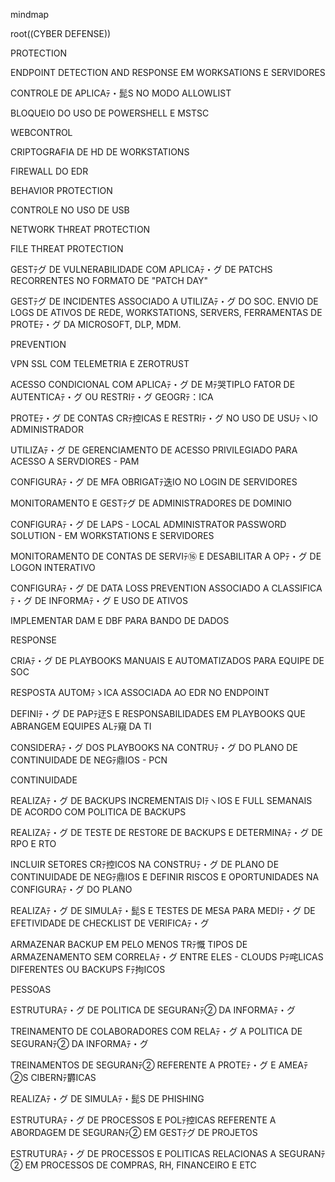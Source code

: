 ﻿mindmap

root((CYBER DEFENSE))

PROTECTION

ENDPOINT DETECTION AND RESPONSE EM WORKSATIONS E SERVIDORES

CONTROLE DE APLICAﾃ・髭S NO MODO ALLOWLIST

BLOQUEIO DO USO DE POWERSHELL E MSTSC

WEBCONTROL

CRIPTOGRAFIA DE HD DE WORKSTATIONS

FIREWALL DO EDR

BEHAVIOR PROTECTION

CONTROLE NO USO DE USB

NETWORK THREAT PROTECTION

FILE THREAT PROTECTION

GESTﾃグ DE VULNERABILIDADE COM APLICAﾃ・グ DE PATCHS RECORRENTES NO FORMATO DE "PATCH DAY"

GESTﾃグ DE INCIDENTES ASSOCIADO A UTILIZAﾃ・グ DO SOC. ENVIO DE LOGS DE ATIVOS DE REDE, WORKSTATIONS, SERVERS, FERRAMENTAS DE PROTEﾃ・グ DA MICROSOFT, DLP, MDM.

PREVENTION

VPN SSL COM TELEMETRIA E ZEROTRUST

ACESSO CONDICIONAL COM APLICAﾃ・グ DE Mﾃ哭TIPLO FATOR DE AUTENTICAﾃ・グ OU RESTRIﾃ・グ GEOGRﾃ：ICA

PROTEﾃ・グ DE CONTAS CRﾃ控ICAS E RESTRIﾃ・グ NO USO DE USUﾃヽIO ADMINISTRADOR

UTILIZAﾃ・グ DE GERENCIAMENTO DE ACESSO PRIVILEGIADO PARA ACESSO A SERVDIORES - PAM

CONFIGURAﾃ・グ DE MFA OBRIGATﾃ迭IO NO LOGIN DE SERVIDORES

MONITORAMENTO E GESTﾃグ DE ADMINISTRADORES DE DOMINIO

CONFIGURAﾃ・グ DE LAPS - LOCAL ADMINISTRATOR PASSWORD SOLUTION - EM WORKSTATIONS E SERVIDORES

MONITORAMENTO DE CONTAS DE SERVIﾃ⑯ E DESABILITAR A OPﾃ・グ DE LOGON INTERATIVO

CONFIGURAﾃ・グ DE DATA LOSS PREVENTION ASSOCIADO A CLASSIFICAﾃ・グ DE INFORMAﾃ・グ E USO DE ATIVOS

IMPLEMENTAR DAM E DBF PARA BANDO DE DADOS

RESPONSE

CRIAﾃ・グ DE PLAYBOOKS MANUAIS E AUTOMATIZADOS PARA EQUIPE DE SOC

RESPOSTA AUTOMﾃゝICA ASSOCIADA AO EDR NO ENDPOINT

DEFINIﾃ・グ DE PAPﾃ迂S E RESPONSABILIDADES EM PLAYBOOKS QUE ABRANGEM EQUIPES ALﾃ窺 DA TI

CONSIDERAﾃ・グ DOS PLAYBOOKS NA CONTRUﾃ・グ DO PLANO DE CONTINUIDADE DE NEGﾃ鼎IOS - PCN

CONTINUIDADE

REALIZAﾃ・グ DE BACKUPS INCREMENTAIS DIﾃヽIOS E FULL SEMANAIS DE ACORDO COM POLITICA DE BACKUPS

REALIZAﾃ・グ DE TESTE DE RESTORE DE BACKUPS E DETERMINAﾃ・グ DE RPO E RTO

INCLUIR SETORES CRﾃ控ICOS NA CONSTRUﾃ・グ DE PLANO DE CONTINUIDADE DE NEGﾃ鼎IOS E DEFINIR RISCOS E OPORTUNIDADES NA CONFIGURAﾃ・グ DO PLANO

REALIZAﾃ・グ DE SIMULAﾃ・髭S E TESTES DE MESA PARA MEDIﾃ・グ DE EFETIVIDADE DE CHECKLIST DE VERIFICAﾃ・グ

ARMAZENAR BACKUP EM PELO MENOS TRﾃ慨 TIPOS DE ARMAZENAMENTO SEM CORRELAﾃ・グ ENTRE ELES - CLOUDS Pﾃ咤LICAS DIFERENTES OU BACKUPS Fﾃ拘ICOS

PESSOAS

ESTRUTURAﾃ・グ DE POLITICA DE SEGURANﾃ② DA INFORMAﾃ・グ

TREINAMENTO DE COLABORADORES COM RELAﾃ・グ A POLITICA DE SEGURANﾃ② DA INFORMAﾃ・グ

TREINAMENTOS DE SEGURANﾃ② REFERENTE A PROTEﾃ・グ E AMEAﾃ②S CIBERNﾃ欝ICAS

REALIZAﾃ・グ DE SIMULAﾃ・髭S DE PHISHING

ESTRUTURAﾃ・グ DE PROCESSOS E POLﾃ控ICAS REFERENTE A ABORDAGEM DE SEGURANﾃ② EM GESTﾃグ DE PROJETOS

ESTRUTURAﾃ・グ DE PROCESSOS E POLITICAS RELACIONAS A SEGURANﾃ② EM PROCESSOS DE COMPRAS, RH, FINANCEIRO E ETC
